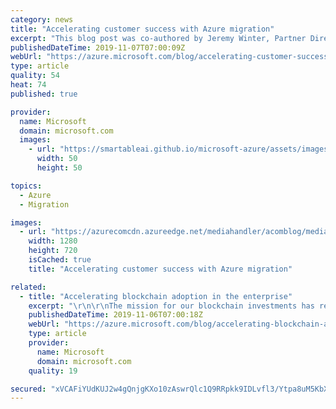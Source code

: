 ```yaml
---
category: news
title: "Accelerating customer success with Azure migration"
excerpt: "This blog post was co-authored by Jeremy Winter, Partner Director and Tanuj Bansal, Senior Director for Microsoft Azure.\r\n\r\nAt last year's Microsoft Ignite 2018, we shared best practices on how to move to the cloud and why Azure is the best destination for all your apps, data, and infrastructure. Since"
publishedDateTime: 2019-11-07T07:00:09Z
webUrl: "https://azure.microsoft.com/blog/accelerating-customer-success-with-azure-migration/"
type: article
quality: 54
heat: 74
published: true

provider:
  name: Microsoft
  domain: microsoft.com
  images:
    - url: "https://smartableai.github.io/microsoft-azure/assets/images/organizations/microsoft.com-50x50.jpg"
      width: 50
      height: 50

topics:
  - Azure
  - Migration

images:
  - url: "https://azurecomcdn.azureedge.net/mediahandler/acomblog/media/Default/blog/c07dd130-775c-4091-a648-dd290c678f17.jpg"
    width: 1280
    height: 720
    isCached: true
    title: "Accelerating customer success with Azure migration"

related:
  - title: "Accelerating blockchain adoption in the enterprise"
    excerpt: "\r\n\r\nThe mission for our blockchain investments has remained steadfast since the beginning, with the goal of democratizing complex technologies and creating connections across organizational boundaries to solve shared problems in a trusted manner. With this in mind, our roadmap has been focused on building"
    publishedDateTime: 2019-11-06T07:00:18Z
    webUrl: "https://azure.microsoft.com/blog/accelerating-blockchain-adoption-in-the-enterprise/"
    type: article
    provider:
      name: Microsoft
      domain: microsoft.com
    quality: 19

secured: "xVCAFiYUdKUJ2w4gQnjgKXo10zAswrQlc1Q9RRpkk9IDLvfl3/Ytpa8uM5KbXdCyudCqOaNtcN++bjRgbFK3is0P0d+Za3O7raL8g9cj2431UIfhRiAw1GguOp106v5dTtsQmUT3jk4MJuonh4drFK1YXCv+p+js2ANPhg/VmcgEJM9hYY0ebMg7UPz7vOpvWNLpTlvhE1t1FW+qabmIbilG8HREsXtLaE6uMOMqb5ZIZw7vnujL9ScpsU8q+ZKIicFNcqVpPXGNRXfBQigQuBb57z5xLjVy1a/QeD2+e0/J4wy+Y8QzIUkgPmOHnfWBLxEwzuHJI6/W6EiH+8C6/Q==;XrqSQjIwjEct1NFEet50wQ=="
---
```


